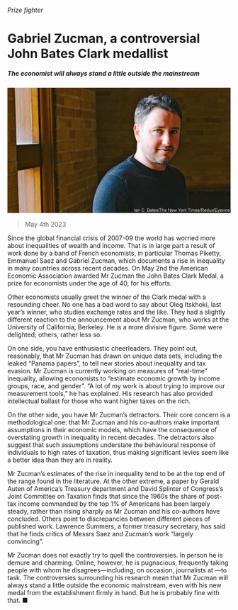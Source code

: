 ###### Prize fighter

# Gabriel Zucman, a controversial John Bates Clark medallist 

##### The economist will always stand a little outside the mainstream 

![image](images/20230506_FNP004.jpg) 

> May 4th 2023 

Since the global financial crisis of 2007-09 the world has worried more about inequalities of wealth and income. That is in large part a result of work done by a band of French economists, in particular Thomas Piketty, Emmanuel Saez and Gabriel Zucman, which documents a rise in inequality in many countries across recent decades. On May 2nd the American Economic Association awarded Mr Zucman the John Bates Clark Medal, a prize for economists under the age of 40, for his efforts. 

Other economists usually greet the winner of the Clark medal with a resounding cheer. No one has a bad word to say about Oleg Itskhoki, last year’s winner, who studies exchange rates and the like. They had a slightly different reaction to the announcement about Mr Zucman, who works at the University of California, Berkeley. He is a more divisive figure. Some were delighted; others, rather less so. 

On one side, you have enthusiastic cheerleaders. They point out, reasonably, that Mr Zucman has drawn on unique data sets, including the leaked “Panama papers”, to tell new stories about inequality and tax evasion. Mr Zucman is currently working on measures of “real-time” inequality, allowing economists to “estimate economic growth by income groups, race, and gender”. “A lot of my work is about trying to improve our measurement tools,” he has explained. His research has also provided intellectual ballast for those who want higher taxes on the rich. 

On the other side, you have Mr Zucman’s detractors. Their core concern is a methodological one: that Mr Zucman and his co-authors make important assumptions in their economic models, which have the consequence of overstating growth in inequality in recent decades. The detractors also suggest that such assumptions understate the behavioural response of individuals to high rates of taxation, thus making significant levies seem like a better idea than they are in reality. 

Mr Zucman’s estimates of the rise in inequality tend to be at the top end of the range found in the literature. At the other extreme, a paper by Gerald Auten of America’s Treasury department and David Splinter of Congress’s Joint Committee on Taxation finds that since the 1960s the share of post-tax income commanded by the top 1% of Americans has been largely steady, rather than rising sharply as Mr Zucman and his co-authors have concluded. Others point to discrepancies between different pieces of published work. Lawrence Summers, a former treasury secretary, has said that he finds critics of Messrs Saez and Zucman’s work “largely convincing”. 

Mr Zucman does not exactly try to quell the controversies. In person he is demure and charming. Online, however, he is pugnacious, frequently taking people with whom he disagrees—including, on occasion, journalists at —to task. The controversies surrounding his research mean that Mr Zucman will always stand a little outside the economic mainstream, even with his new medal from the establishment firmly in hand. But he is probably fine with that. ■


